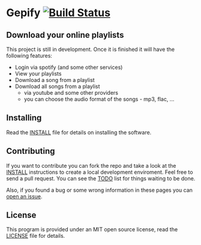 Gepify [![Build Status](https://travis-ci.org/nvlbg/gepify.svg?branch=master)](https://travis-ci.org/nvlbg/gepify)
======

Download your online playlists
------------------------------

This project is still in development. Once it is finished it will have the following features:

- Login via spotify (and some other services)
- View your playlists
- Download a song from a playlist
- Download all songs from a playlist
  - via youtube and some other providers
  - you can choose the audio format of the songs - mp3, flac, ...

Installing
----------

Read the [INSTALL](https://github.com/nvlbg/gepify/blob/master/INSTALL.md) file for details on installing the software.

Contributing
------------

If you want to contribute you can fork the repo and take a look at the
[INSTALL](https://github.com/nvlbg/gepify/blob/master/INSTALL.md) instructions to create a local development enviroment.
Feel free to send a pull request. You can see the
[TODO](https://github.com/nvlbg/gepify/blob/master/TODO.md) list for things waiting to be done.

Also, if you found a bug or some wrong information in these pages you can [open an issue](https://github.com/nvlbg/gepify/issues). 

License
-------

This program is provided under an MIT open source license, read the [LICENSE](https://github.com/nvlbg/gepify/blob/master/LICENSE) file for details.

